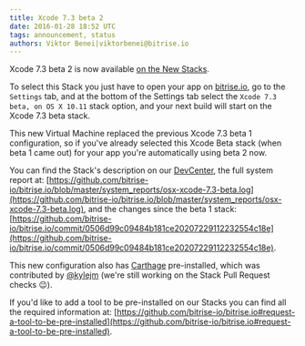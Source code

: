 ```yaml
---
title: Xcode 7.3 beta 2
date: 2016-01-28 18:52 UTC
tags: announcement, status
authors: Viktor Benei|viktorbenei@bitrise.io
---
```


Xcode 7.3 beta 2 is now available [on the New Stacks](http://blog.bitrise.io/2016/01/20/here-comes-the-new-stack.html).

To select this Stack you just have to open your app on [bitrise.io](https://www.bitrise.io),
go to the `Settings` tab, and at the bottom of the Settings tab select the `Xcode 7.3 beta, on OS X 10.11`
stack option, and your next build will start on the Xcode 7.3 beta stack.

This new Virtual Machine replaced the previous Xcode 7.3 beta 1 configuration,
so if you've already selected this Xcode Beta stack (when beta 1 came out) for your app
you're automatically using beta 2 now.

You can find the Stack's description on our [DevCenter](http://devcenter.bitrise.io/v1.0/docs/available-stacks#section-xcode-7-3-beta-on-os-x-10-11), the full system report at: [https://github.com/bitrise-io/bitrise.io/blob/master/system_reports/osx-xcode-7.3-beta.log](https://github.com/bitrise-io/bitrise.io/blob/master/system_reports/osx-xcode-7.3-beta.log),
and the changes since the beta 1 stack: [https://github.com/bitrise-io/bitrise.io/commit/0506d99c09484b181ce20207229112232554c18e](https://github.com/bitrise-io/bitrise.io/commit/0506d99c09484b181ce20207229112232554c18e).

This new configuration also has [Carthage](https://github.com/Carthage/Carthage) pre-installed,
which was contributed by [@kylejm](https://github.com/bitrise-io/osx-box-bootstrap/pull/4)
(we're still working on the Stack Pull Request checks 😉).

If you'd like to add a tool to be pre-installed on our Stacks
you can find all the required information at: [https://github.com/bitrise-io/bitrise.io#request-a-tool-to-be-pre-installed](https://github.com/bitrise-io/bitrise.io#request-a-tool-to-be-pre-installed).

